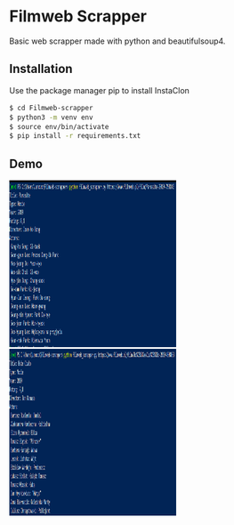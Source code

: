 # Filmweb Scrapper

Basic web scrapper made with python and beautifulsoup4.


## Installation

Use the package manager pip to install InstaClon
```bash
$ cd Filmweb-scrapper
$ python3 -m venv env
$ source env/bin/activate
$ pip install -r requirements.txt
```

## Demo
<img src="./img/screen1.png" width="300" height="300">
<img src="./img/screen2.png" width="300" height="300">
